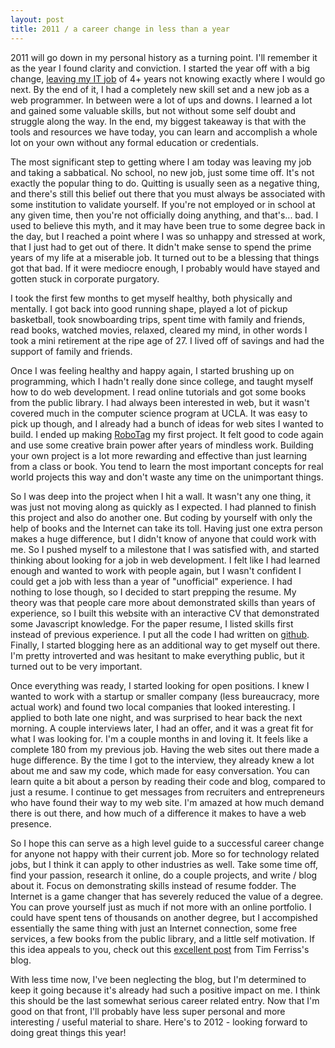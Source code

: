 ```yaml
---
layout: post
title: 2011 / a career change in less than a year
---
```


2011 will go down in my personal history as a turning point. I'll remember it as the year I found clarity and conviction. I started the year off with a big change, [leaving my IT job](/blog/corporate) of 4+ years not knowing exactly where I would go next. By the end of it, I had a completely new skill set and a new job as a web programmer. In between were a lot of ups and downs. I learned a lot and gained some valuable skills, but not without some self doubt and struggle along the way. In the end, my biggest takeaway is that with the tools and resources we have today, you can learn and accomplish a whole lot on your own without any formal education or credentials.

The most significant step to getting where I am today was leaving my job and taking a sabbatical. No school, no new job, just some time off. It's not exactly the popular thing to do. Quitting is usually seen as a negative thing, and there's still this belief out there that you must always be associated with some institution to validate yourself. If you're not employed or in school at any given time, then you're not officially doing anything, and that's... bad. I used to believe this myth, and it may have been true to some degree back in the day, but I reached a point where I was so unhappy and stressed at work, that I just had to get out of there. It didn't make sense to spend the prime years of my life at a miserable job. It turned out to be a blessing that things got that bad. If it were mediocre enough, I probably would have stayed and gotten stuck in corporate purgatory.

I took the first few months to get myself healthy, both physically and mentally. I got back into good running shape, played a lot of pickup basketball, took snowboarding trips, spent time with family and friends, read books, watched movies, relaxed, cleared my mind, in other words I took a mini retirement at the ripe age of 27. I lived off of savings and had the support of family and friends.

<!--break-->

Once I was feeling healthy and happy again, I started brushing up on programming, which I hadn't really done since college, and taught myself how to do web development. I read online tutorials and got some books from the public library. I had always been interested in web, but it wasn't covered much in the computer science program at UCLA. It was easy to pick up though, and I already had a bunch of ideas for web sites I wanted to build. I ended up making [RoboTag](https://mikeygee.com/RoboTag) my first project. It felt good to code again and use some creative brain power after years of mindless work. Building your own project is a lot more rewarding and effective than just learning from a class or book. You tend to learn the most important concepts for real world projects this way and don't waste any time on the unimportant things.

So I was deep into the project when I hit a wall. It wasn't any one thing, it was just not moving along as quickly as I expected. I had planned to finish this project and also do another one. But coding by yourself with only the help of books and the Internet can take its toll. Having just one extra person makes a huge difference, but I didn't know of anyone that could work with me. So I pushed myself to a milestone that I was satisfied with, and started thinking about looking for a job in web development. I felt like I had learned enough and wanted to work with people again, but I wasn't confident I could get a job with less than a year of "unofficial" experience. I had nothing to lose though, so I decided to start prepping the resume. My theory was that people care more about demonstrated skills than years of experience, so I built this website with an interactive CV that demonstrated some Javascript knowledge. For the paper resume, I listed skills first instead of previous experience. I put all the code I had written on [github](https://github.com/mikeygee). Finally, I started blogging here as an additional way to get myself out there. I'm pretty introverted and was hesitant to make everything public, but it turned out to be very important.

Once everything was ready, I started looking for open positions. I knew I wanted to work with a startup or smaller company (less bureaucracy, more actual work) and found two local companies that looked interesting. I applied to both late one night, and was surprised to hear back the next morning. A couple interviews later, I had an offer, and it was a great fit for what I was looking for. I'm a couple months in and loving it. It feels like a complete 180 from my previous job. Having the web sites out there made a huge difference. By the time I got to the interview, they already knew a lot about me and saw my code, which made for easy conversation. You can learn quite a bit about a person by reading their code and blog, compared to just a resume. I continue to get messages from recruiters and entrepreneurs who have found their way to my web site. I'm amazed at how much demand there is out there, and how much of a difference it makes to have a web presence.

So I hope this can serve as a high level guide to a successful career change for anyone not happy with their current job. More so for technology related jobs, but I think it can apply to other industries as well. Take some time off, find your passion, research it online, do a couple projects, and write / blog about it. Focus on demonstrating skills instead of resume fodder. The Internet is a game changer that has severely reduced the value of a degree. You can prove yourself just as much if not more with an online portfolio. I could have spent tens of thousands on another degree, but I accompished essentially the same thing with just an Internet connection, some free services, a few books from the public library, and a little self motivation. If this idea appeals to you, check out this [excellent post](http://www.fourhourworkweek.com/blog/2011/09/29/8-steps-to-getting-what-you-want-without-formal-credentials/) from Tim Ferriss's blog.

With less time now, I've been neglecting the blog, but I'm determined to keep it going because it's already had such a positive impact on me. I think this should be the last somewhat serious career related entry. Now that I'm good on that front, I'll probably have less super personal and more interesting / useful material to share. Here's to 2012 - looking forward to doing great things this year!

<!--end-->
